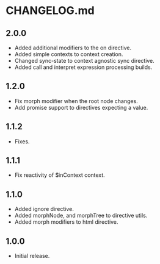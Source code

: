 # CHANGELOG.md

## 2.0.0

- Added additional modifiers to the on directive.
- Added simple contexts to context creation.
- Changed sync-state to context agnostic sync directive.
- Added call and interpret expression processing builds.

## 1.2.0

- Fix morph modifier when the root node changes.
- Add promise support to directives expecting a value.

## 1.1.2

- Fixes.

## 1.1.1

- Fix reactivity of \$inContext context.

## 1.1.0

- Added ignore directive.
- Added morphNode, and morphTree to directive utils.
- Added morph modifiers to html directive.

## 1.0.0

- Initial release.

